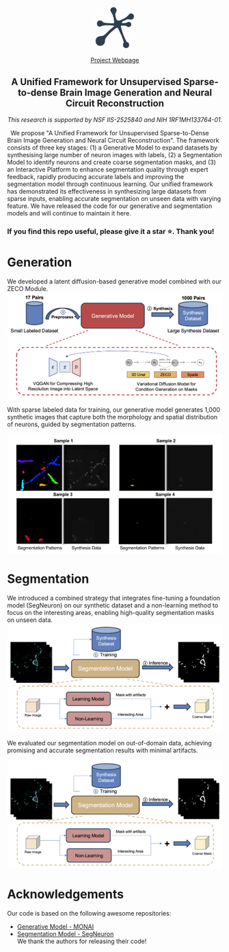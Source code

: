 # 




&nbsp;

<div align="center">

<p align="center"> <img src="asset/neuron.png" width="100px"> </p>

[Project Webpage](https://brack-wang.github.io/brainbow_webpage/index.html) 

<h2> A Unified Framework for Unsupervised Sparse-to-dense Brain Image Generation and Neural Circuit Reconstruction  </h2> 

  <p style="text-align: center; font-style: italic; margin-top: 0rem; margin-bottom: 0rem;">
       This research is supported by NSF IIS-2525840 and NIH 1RF1MH133764-01.
     </p>



</div>


&nbsp;
We propose "A Unified Framework for Unsupervised Sparse-to-Dense Brain Image Generation and Neural Circuit Reconstruction". The framework consists of three key stages: (1) a Generative Model to expand datasets by synthesising large number of neuron images with labels, (2) a Segmentation Model to identify neurons and create coarse segmentation masks, and (3) an Interactive Platform to enhance segmentation quality through expert feedback, rapidly producing accurate labels and improving the segmentation model through continuous learning. Our unified framework has demonstrated its effectiveness in synthesizing large datasets from sparse inputs, enabling accurate segmentation on unseen data with varying feature. We have released the code for our generative and segmentation models and will continue to maintain it here.

### If you find this repo useful, please give it a star ⭐. Thank you!

# Generation

We developed a latent diffusion-based generative model combined with our ZECO Module.
![generate](./asset/generative.png)

With sparse labeled data for training, our generative model generates 1,000 synthetic images that capture both the morphology and spatial distribution of neurons, guided by segmentation patterns.

![generateresult](./asset/generateresult.jpg)

# Segmentation

We introduced a combined strategy that integrates fine-tuning a foundation model (SegNeuron) on our synthetic dataset and a non-learning method to focus on the interesting areas, enabling high-quality segmentation masks on unseen data.
![seg](./asset/segmentation_model.png)

 We evaluated our segmentation model on out-of-domain data, achieving promising and accurate segmentation results with minimal artifacts.

![generateresult](./asset/segmentation_model.png)


# Acknowledgements
Our code is based on the following awesome repositories:
- [Generative Model - MONAI](https://github.com/Project-MONAI/GenerativeModels) 
- [Segmentation Model - SegNeuron](https://github.com/yanchaoz/SegNeuron)  
We thank the authors for releasing their code!
